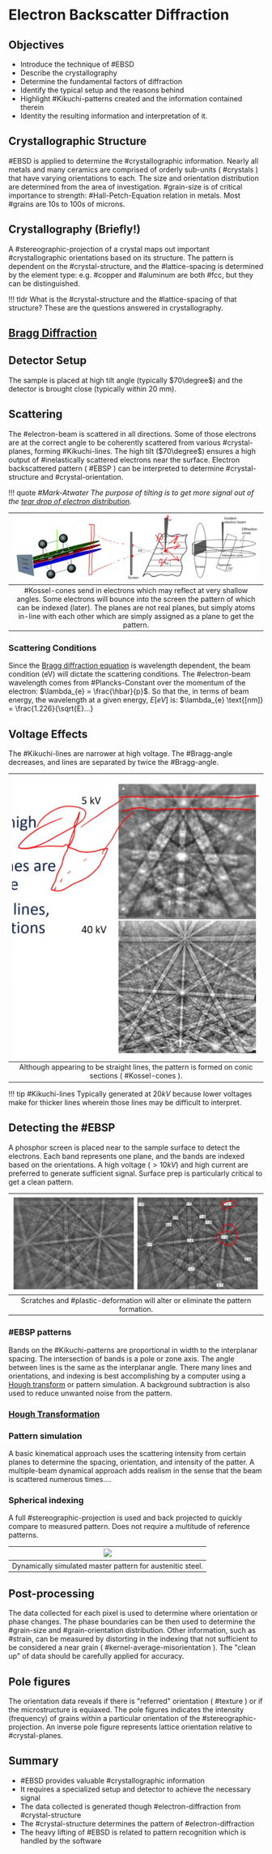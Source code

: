 <!-- 20220919T13:10 -->
# Electron Backscatter Diffraction
## Objectives
- Introduce the technique of #EBSD
- Describe the crystallography
- Determine the fundamental factors of diffraction
- Identify the typical setup and the reasons behind
- Highlight #Kikuchi-patterns created and the information contained therein
- Identity the resulting information and interpretation of it.

## Crystallographic Structure
#EBSD is applied to determine the #crystallographic information.
Nearly all metals and many ceramics are comprised of orderly sub-units ( #crystals ) that have varying orientations to each.
The size and orientation distribution are determined from the area of investigation.
#grain-size is of critical importance to strength: #Hall-Petch-Equation relation in metals.
Most #grains are 10s to 100s of microns.

## Crystallography (Briefly!)
A #stereographic-projection of a crystal maps out important #crystallographic orientations based on its structure.
The pattern is dependent on the #crystal-structure, and the #lattice-spacing is determined by the element type: e.g. #copper and #aluminum are both #fcc, but they can be distinguished.

!!! tldr What is the #crystal-structure and the #lattice-spacing of that structure?
    These are the questions answered in crystallography.

## [Bragg Diffraction](bragg-diffraction.md)

## Detector Setup
The sample is placed at high tilt angle (typically $70\degree$) and the detector is brought close (typically within 20 mm).

## Scattering
The #electron-beam is scattered in all directions.
Some of those electrons are at the correct angle to be coherently scattered from various #crystal-planes, forming #Kikuchi-lines.
The high tilt ($70\degree$) ensures a high output of #inelastically scattered electrons near the surface.
Electron backscattered pattern ( #EBSP ) can be interpreted to determine #crystal-structure and #crystal-orientation.

!!! quote <cite> #Mark-Atwater
    The purpose of tilting is to get more signal out of the [tear drop of electron distribution](interaction-volume.md).

| ![](../../../attachments/electron-backscatter-diffraction/scattering_220919_174036_EST.png) |
|:--:|
| #Kossel-cones send in electrons which may reflect at very shallow angles. Some electrons will bounce into the screen the pattern of which can be indexed (later). The planes are not real planes, but simply atoms in-line with each other which are simply assigned as a plane to get the pattern. |

### Scattering Conditions
Since the [Bragg diffraction equation](bragg-diffraction.md) is wavelength dependent, the beam condition (eV) will dictate the scattering conditions.
The #electron-beam wavelength comes from #Plancks-Constant over the momentum of the electron: $\lambda_{e} = \frac{\hbar}{p}$.
So that the, in terms of beam energy, the wavelength at a given energy, $E [eV]$ is: $\lambda_{e} \text{[nm]} = \frac{1.226}{\sqrt{E}...}

## Voltage Effects
The #Kikuchi-lines are narrower at high voltage.
The #Bragg-angle decreases, and lines are separated by twice the #Bragg-angle.

| ![](../../../attachments/electron-backscatter-diffraction/kikuchi_lines_220919_174554_EST.png) |
|:--:|
| Although appearing to be straight lines, the pattern is formed on conic sections ( #Kossel-cones ). |

!!! tip #Kikuchi-lines
    Typically generated at $20 kV$ because lower voltages make for thicker lines wherein those lines may be difficult to interpret.

## Detecting the #EBSP
A phosphor screen is placed near to the sample surface to detect the electrons.
Each band represents one plane, and the bands are indexed based on the orientations.
A high voltage ($>10 kV$) and high current are preferred to generate sufficient signal.
Surface prep is particularly critical to get a clean pattern.

| ![](../../../attachments/electron-backscatter-diffraction/detecting_the_ebsp_220919_174745_EST.png) |
|:--:|
| Scratches and #plastic-deformation will alter or eliminate the pattern formation. |

### #EBSP patterns
Bands on the #Kikuchi-patterns are proportional in width to the interplanar spacing.
The intersection of bands is a pole or zone axis.
The angle between lines is the same as the interplanar angle.
There many lines and orientations, and indexing is best accomplishing by a computer using a [Hough transform](hough-transformation.md) or pattern simulation.
A background subtraction is also used to reduce unwanted noise from the pattern.

### [Hough Transformation](hough-transformation.md)

### Pattern simulation
A basic kinematical approach uses the scattering intensity from certain planes to determine the spacing, orientation, and intensity of the patter.
A multiple-beam dynamical approach adds realism in the sense that the beam is scattered numerous times....

### Spherical indexing
A full #stereographic-projection is used and back projected to quickly compare to measured pattern.
Does not require a multitude of reference patterns.

| ![](../../attachments/electron-backscatter-diffraction/spherical_indexing_220919_175700_EST.png) |
|:--:|
| Dynamically simulated master pattern for austenitic steel. |

## Post-processing
The data collected for each pixel is used to determine where orientation or phase changes.
The phase boundaries can be then used to determine the #grain-size and #grain-orientation distribution.
Other information, such as #strain, can be measured by distorting in the indexing that not sufficient to be considered a near grain ( #kernel-average-misorientation ).
The "clean up" of data should be carefully applied for accuracy.

## Pole figures
The orientation data reveals if there is "referred" orientation ( #texture ) or if the microstructure is equiaxed.
The pole figures indicates the intensity (frequency) of grains within a particular orientation of the #stereographic-projection.
An inverse pole figure represents lattice orientation relative to #crystal-planes.

## Summary
- #EBSD provides valuable #crystallographic information
- It requires a specialized setup and detector to achieve the necessary signal
- The data collected is generated though #electron-diffraction from #crystal-structure
- The #crystal-structure determines the pattern of #electron-diffraction
- The heavy lifting of #EBSD is related to pattern recognition which is handled by the software